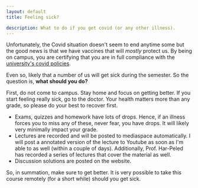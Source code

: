 ```yaml
---
layout: default
title: Feeling sick?

description: What to do if you get covid (or any other illness).
---
```


Unfortunately, the Covid situation doesn't seem to end anytime some but the good news is that we have vaccines that will *mostly* protect us. By being on campus, you are certifying that you are in full compliance with the [university's covid policies](https://covid19.illinois.edu/).  

Even so, likely that a number of us will get sick during the semester. So the question is, **what should you do?** 

First, do not come to campus. Stay home and focus on getting better. If you start feeling really sick, go to the doctor. Your health matters more than any grade, so please do your best to recover first. 

* Exams, quizzes and homework have lots of drops. Hence, if an illness forces you to miss any of these, never fear, you have drops. It will likely very minimally impact your grade. 
* Lectures are recorded and will be posted to mediaspace automatically. I will post a annotated version of the lecture to Youtube as soon as I'm able to as well (within a couple of days). Additionally, Prof. Har-Peled has recorded a series of lectures that cover the material as well. 
* Discussion solutions are posted on the website.  

So, in summation, make sure to get better. It is very possible to take this course remotely (for a short while) should you get sick. 